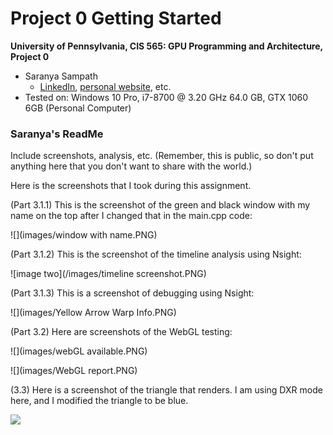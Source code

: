 Project 0 Getting Started
====================

**University of Pennsylvania, CIS 565: GPU Programming and Architecture, Project 0**

* Saranya Sampath
  * [LinkedIn](https://www.linkedin.com/in/saranya-sampath), [personal website](https://www.saranyasampath.com/), etc.
* Tested on: Windows 10 Pro, i7-8700 @ 3.20 GHz 64.0 GB, GTX 1060 6GB (Personal Computer) 

### Saranya's ReadMe 

Include screenshots, analysis, etc. (Remember, this is public, so don't put
anything here that you don't want to share with the world.)

Here is the screenshots that I took during this assignment. 

(Part 3.1.1) This is the screenshot of the green and black window with my name on the top after I changed that in the main.cpp code: 

![](images/window with name.PNG)

(Part 3.1.2) This is the screenshot of the timeline analysis using Nsight:

![image two](/images/timeline screenshot.PNG) 

(Part 3.1.3) This is a screenshot of debugging using Nsight:

![](images/Yellow Arrow Warp Info.PNG)

(Part 3.2) Here are screenshots of the WebGL testing: 

![](images/webGL available.PNG)

![](images/WebGL report.PNG)

(3.3) Here is a screenshot of the triangle that renders. I am using DXR mode here, and I modified the triangle to be blue. 

![](images/example.PNG)

